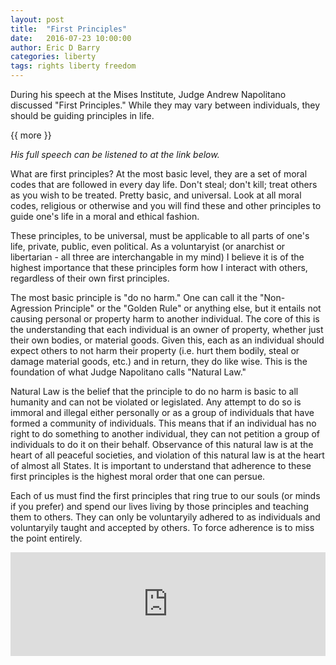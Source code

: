 ```yaml
---
layout: post
title:  "First Principles"
date:   2016-07-23 10:00:00
author: Eric D Barry
categories: liberty
tags: rights liberty freedom
---
```


During his speech at the Mises Institute, Judge Andrew Napolitano discussed "First Principles." While they may vary between individuals, they should be guiding principles in life.

{{ more }}

_His full speech can be listened to at the link below._

What are first principles? At the most basic level, they are a set of moral codes that are followed in every day life. Don't steal; don't kill; treat others as you wish to be treated. Pretty basic, and universal. Look at all moral codes, religious or otherwise and you will find these and other principles to guide one's life in a moral and ethical fashion.

These principles, to be universal, must be applicable to all parts of one's life, private, public, even political. As a voluntaryist (or anarchist or libertarian - all three are interchangable in my mind) I believe it is of the highest importance that these principles form how I interact with others, regardless of their own first principles.

The most basic principle is "do no harm." One can call it the "Non-Agression Principle" or the "Golden Rule" or anything else, but it entails not causing personal or property harm to another individual. The core of this is the understanding that each individual is an owner of property, whether just their own bodies, or material goods. Given this, each as an individual should expect others to not harm their property (i.e. hurt them bodily, steal or damage material goods, etc.) and in return, they do like wise. This is the foundation of what Judge Napolitano calls "Natural Law."

Natural Law is the belief that the principle to do no harm is basic to all humanity and can not be violated or legislated. Any attempt to do so is immoral and illegal either personally or as a group of individuals that have formed a community of individuals. This means that if an individual has no right to do something to another individual, they can not petition a group of individuals to do it on their behalf. Observance of this natural law is at the heart of all peaceful societies, and violation of this natural law is at the heart of almost all States. It is important to understand that adherence to these first principles is the highest moral order that one can persue.

Each of us must find the first principles that ring true to our souls (or minds if you prefer) and spend our lives living by those principles and teaching them to others. They can only be voluntaryily adhered to as individuals and voluntaryily taught and accepted by others. To force adherence is to miss the point entirely.

<iframe width="100%" height="166" scrolling="no" frameborder="no" src="https://w.soundcloud.com/player/?url=https%3A//api.soundcloud.com/tracks/215618416&amp;color=ff5500&amp;auto_play=false&amp;hide_related=false&amp;show_comments=true&amp;show_user=true&amp;show_reposts=false"></iframe>

